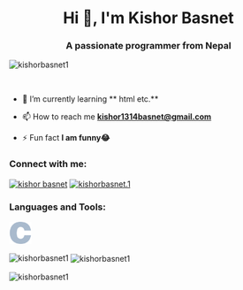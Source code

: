 <h1 align="center">Hi 👋, I'm Kishor Basnet</h1>
<h3 align="center">A passionate programmer from Nepal</h3>
<img align="right" alt=""coding" width=""400" src="https://camo.githubusercontent.com/7de37139d0b4c1ce40865e799b446c0e963a3dd8fb68d239707237c40604fa3d/68747470733a2f2f63646e2e6472696262626c652e636f6d2f75736572732f3733303730332f73637265656e73686f74732f363538313234332f6176656e746f2e676966"

<p align="left"> <img src="https://komarev.com/ghpvc/?username=kishorbasnet1&label=Profile%20views&color=0e75b6&style=flat" alt="kishorbasnet1" /> </p>

<p align="left"> <a href="https://twitter.com/" target="blank"><img src="https://img.shields.io/twitter/follow/?logo=twitter&style=for-the-badge" alt="" /></a> </p>

- 🌱 I’m currently learning ** html etc.**

- 📫 How to reach me **kishor1314basnet@gmail.com**

- ⚡ Fun fact **I am funny😂**

<h3 align="left">Connect with me:</h3>
<p align="left">
<a href="https://fb.com/kishor basnet" target="blank"><img align="center" src="https://raw.githubusercontent.com/rahuldkjain/github-profile-readme-generator/master/src/images/icons/Social/facebook.svg" alt="kishor basnet" height="30" width="40" /></a>
<a href="https://instagram.com/kishorbasnet.1" target="blank"><img align="center" src="https://raw.githubusercontent.com/rahuldkjain/github-profile-readme-generator/master/src/images/icons/Social/instagram.svg" alt="kishorbasnet.1" height="30" width="40" /></a>
</p>

<h3 align="left">Languages and Tools:</h3>
<p align="left"> <a href="https://www.cprogramming.com/" target="_blank" rel="noreferrer"> <img src="https://raw.githubusercontent.com/devicons/devicon/master/icons/c/c-original.svg" alt="c" width="40" height="40"/> </a> </p>

<p><img align="left" src="https://github-readme-stats.vercel.app/api/top-langs?username=kishorbasnet1&show_icons=true&locale=en&layout=compact" alt="kishorbasnet1" /></p>

<p>&nbsp;<img align="center" src="https://github-readme-stats.vercel.app/api?username=kishorbasnet1&show_icons=true&locale=en" alt="kishorbasnet1" /></p>

<p><img align="center" src="https://github-readme-streak-stats.herokuapp.com/?user=kishorbasnet1&" alt="kishorbasnet1" /></p>
